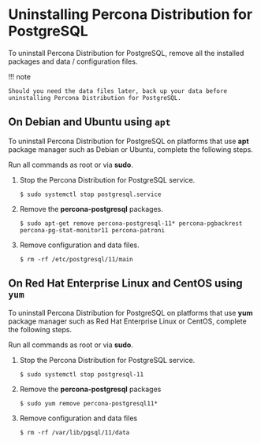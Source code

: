 # Uninstalling Percona Distribution for PostgreSQL

To uninstall Percona Distribution for PostgreSQL, remove all the installed packages and data / configuration files.

!!! note

    Should you need the data files later, back up your data before uninstalling Percona Distribution for PostgreSQL.

## On Debian and Ubuntu using `apt`

To uninstall Percona Distribution for PostgreSQL on platforms that use **apt** package manager such as Debian
or Ubuntu, complete the following steps.

Run all commands as root or via **sudo**.


1. Stop the Percona Distribution for PostgreSQL service.

    ```
    $ sudo systemctl stop postgresql.service
    ```


2. Remove the **percona-postgresql** packages.

    ```
    $ sudo apt-get remove percona-postgresql-11* percona-pgbackrest percona-pg-stat-monitor11 percona-patroni
    ```


3. Remove configuration and data files.

    ```
    $ rm -rf /etc/postgresql/11/main
    ```

## On Red Hat Enterprise Linux and CentOS using `yum`

To uninstall Percona Distribution for PostgreSQL on platforms that use **yum** package manager such as
Red Hat Enterprise Linux or CentOS, complete the following steps.

Run all commands as root or via **sudo**.


1. Stop the Percona Distribution for PostgreSQL service.

    ```
    $ sudo systemctl stop postgresql-11
    ```


2. Remove the **percona-postgresql** packages

    ```
    $ sudo yum remove percona-postgresql11*
    ```


3. Remove configuration and data files

    ```
    $ rm -rf /var/lib/pgsql/11/data
    ```
